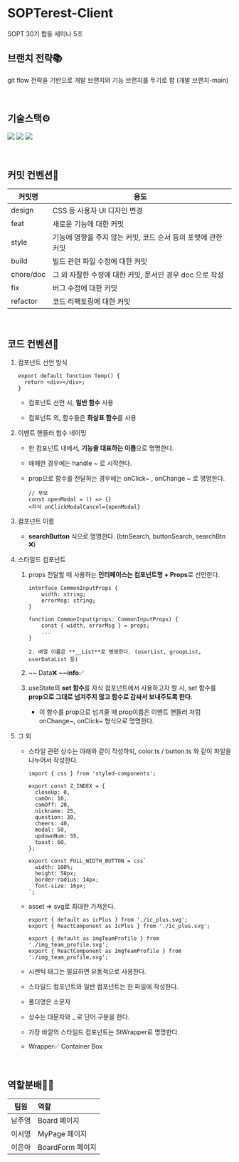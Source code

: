 # SOPTerest-Client

SOPT 30기 합동 세미나 5조

## 브랜치 전략📚

git flow 전략을 기반으로 개발 브랜치와 기능 브랜치를 두기로 함 (개발 브랜치-main) 

<br/>

## 기술스택⚙️

<img src="https://img.shields.io/badge/react-61DAFB?style=for-the-badge&logo=react&logoColor=black"> <img src="https://img.shields.io/badge/TypeScript-3178C6?style=for-the-badge&logo=TypeScript&logoColor=white"> <img src="https://img.shields.io/badge/github-181717?style=for-the-badge&logo=github&logoColor=white">

<br/>

## 커밋 컨벤션🚨

| 커밋명    | 용도                                                          |
| --------- | ------------------------------------------------------------- |
| design    | CSS 등 사용자 UI 디자인 변경                                  |
| feat      | 새로운 기능에 대한 커밋                                       |
| style     | 기능에 영향을 주지 않는 커밋, 코드 순서 등의 포맷에 관한 커밋 |
| build     | 빌드 관련 파일 수정에 대한 커밋                               |
| chore/doc | 그 외 자잘한 수정에 대한 커밋, 문서인 경우 doc 으로 작성      |
| fix       | 버그 수정에 대한 커밋                                         |
| refactor  | 코드 리팩토링에 대한 커밋                                     |

<br/>

## 코드 컨벤션🚨

1.  컴포넌트 선언 방식

    ```tsx
    export default function Temp() {
      return <div></div>;
    }
    ```

    - 컴포넌트 선언 시, **일반 함수** 사용

    - 컴포넌트 외, 함수들은 **화살표 함수**를 사용

2.  이벤트 핸들러 함수 네이밍

    - 한 컴포넌트 내에서, **기능을 대표하는 이름**으로 명명한다.

    - 애매한 경우에는 handle ~ 로 시작한다.

    - prop으로 함수를 전달하는 경우에는 onClick~ , onChange ~ 로 명명한다.

      ```tsx
      // 부모
      const openModal = () => {}
      <자식 onClickModalCancel={openModal}
      ```

3.  컴포넌트 이름

    - **searchButton** 식으로 명명한다. (btnSearch, buttonSearch, searchBtn ❌)

4.  스타일드 컴포넌트

    1.  props 전달할 때 사용하는 **인터페이스는 컴포넌트명 + Props**로 선언한다.

        ```tsx
        interface CommonInputProps {
        	width: string;
        	errorMsg: string;
        }

        function CommonInput(props: CommonInputProps) {
        	const { width, errorMsg } = props;
        	...
        }
        ```

            2. 배열 이름은 **__List**로 명명한다. (userList, groupList, userDataList 등)

    2.  ~~ Data❌ **~~info**✅
    3.  useState의 **set 함수**를 자식 컴포넌트에서 사용하고자 할 시, set 함수를 **prop으로 그대로 넘겨주지 않고 함수로 감싸서 보내주도록 한다.**
        - 이 함수를 prop으로 넘겨줄 때 prop이름은 이벤트 핸들러 처럼 onChange~, onClick~ 형식으로 명명한다.

5.  그 외

    - 스타일 관련 상수는 아래와 같이 작성하되, color.ts / button.ts 와 같이 파일을 나누어서 작성한다.

      ```tsx
      import { css } from 'styled-components';

      export const Z_INDEX = {
        closeUp: 0,
        camOn: 10,
        camOff: 20,
        nickname: 25,
        question: 30,
        cheers: 40,
        modal: 50,
        updownNum: 55,
        toast: 60,
      };

      export const FULL_WIDTH_BUTTON = css`
        width: 100%;
        height: 58px;
        border-radius: 14px;
        font-size: 16px;
      `;
      ```

    - asset => svg로 최대한 가져온다.

      ```tsx
      export { default as icPlus } from './ic_plus.svg';
      export { ReactComponent as IcPlus } from './ic_plus.svg';

      export { default as imgTeamProfile } from './img_team_profile.svg';
      export { ReactComponent as ImgTeamProfile } from './img_team_profile.svg';
      ```

    - 시멘틱 태그는 필요하면 유동적으로 사용한다.

    - 스타일드 컴포넌트와 일반 컴포넌트는 한 파일에 작성한다.

    - 폴더명은 소문자

    - 상수는 대문자와 \_ 로 단어 구분을 한다.

    - 가장 바깥의 스타일드 컴포넌트는 StWrapper로 명명한다.

    - Wrapper✅ Container Box

<br/>

## 역할분배🏃🏃

| 팀원   | 역할             |
| ------ | :--------------- |
| 남주영 | Board 페이지     |
| 이서영 | MyPage 페이지    |
| 이은아 | BoardForm 페이지 |
